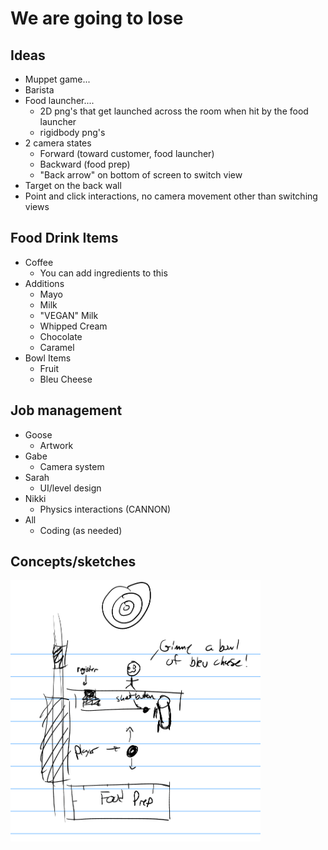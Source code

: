 # We are going to lose

## Ideas
- Muppet game...
- Barista
- Food launcher....
  - 2D png's that get launched across the room when hit by the food launcher
  - rigidbody png's
- 2 camera states
  - Forward (toward customer, food launcher)
  - Backward (food prep)
  - "Back arrow" on bottom of screen to switch view
- Target on the back wall
- Point and click interactions, no camera movement other than switching views

## Food Drink Items
- Coffee
  - You can add ingredients to this
- Additions
  - Mayo
  - Milk
  - "VEGAN" Milk
  - Whipped Cream
  - Chocolate
  - Caramel
- Bowl Items
  - Fruit
  - Bleu Cheese

## Job management
- Goose
  - Artwork
- Gabe
  - Camera system
- Sarah
  - UI/level design
- Nikki 
  - Physics interactions (CANNON)
- All
  - Coding (as needed)

## Concepts/sketches
<img src="mockups/layout_sketch.png" alt="Mock layout sketch" width=400>
